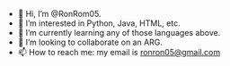 - 👋 Hi, I’m @RonRom05.
- 👀 I’m interested in Python, Java, HTML, etc.
- 🌱 I’m currently learning any of those languages above.
- 💞️ I’m looking to collaborate on an ARG.
- 📫 How to reach me: my email is ronron05@gmail.com

<!---
RonRom05/RonRom05 is a ✨ special ✨ repository because its `README.md` (this file) appears on your GitHub profile.
You can click the Preview link to take a look at your changes.
--->
